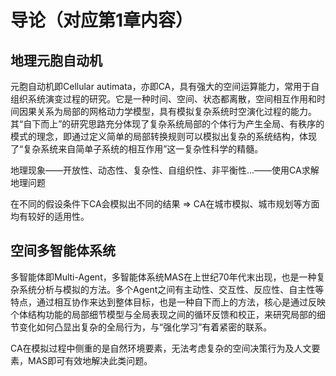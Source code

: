 # 导论（对应第1章内容）

## 地理元胞自动机

元胞自动机即Cellular autimata，亦即CA，具有强大的空间运算能力，常用于自组织系统演变过程的研究。它是一种时间、空间、状态都离散，空间相互作用和时间因果关系为局部的网格动力学模型，具有模拟复杂系统时空演化过程的能力。其“自下而上”的研究思路充分体现了复杂系统局部的个体行为产生全局、有秩序的模式的理念，即通过定义简单的局部转换规则可以模拟出复杂的系统结构，体现了“复杂系统来自简单子系统的相互作用”这一复杂性科学的精髓。

地理现象——开放性、动态性、复杂性、自组织性、非平衡性...——使用CA求解地理问题

在不同的假设条件下CA会模拟出不同的结果 => CA在城市模拟、城市规划等方面均有较好的适用性。

## 空间多智能体系统

多智能体即Multi-Agent，多智能体系统MAS在上世纪70年代末出现，也是一种复杂系统分析与模拟的方法。多个Agent之间有主动性、交互性、反应性、自主性等特点，通过相互协作来达到整体目标，也是一种自下而上的方法，核心是通过反映个体结构功能的局部细节模型与全局表现之间的循环反馈和校正，来研究局部的细节变化如何凸显出复杂的全局行为，与“强化学习”有着紧密的联系。

CA在模拟过程中侧重的是自然环境要素，无法考虑复杂的空间决策行为及人文要素，MAS即可有效地解决此类问题。
